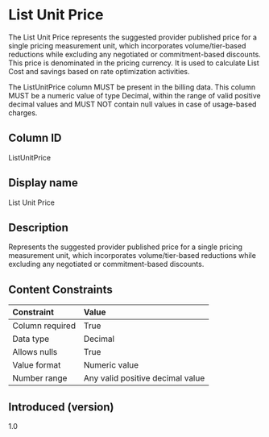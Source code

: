 # List Unit Price

The List Unit Price represents the suggested provider published price for a single pricing measurement unit, which incorporates volume/tier-based reductions while excluding any negotiated or commitment-based discounts. This price is denominated in the pricing currency. It is used to calculate List Cost and savings based on rate optimization activities.

The ListUnitPrice column MUST be present in the billing data. This column MUST be a numeric value of type Decimal, within the range of valid positive decimal values and MUST NOT contain null values in case of usage-based charges.

## Column ID

ListUnitPrice

## Display name

List Unit Price

## Description

Represents the suggested provider published price for a single pricing measurement unit, which incorporates volume/tier-based reductions while excluding any negotiated or commitment-based discounts.

## Content Constraints

| Constraint      | Value                            |
|:----------------|:---------------------------------|
| Column required | True                             |
| Data type       | Decimal                          |
| Allows nulls    | True                             |
| Value format    | Numeric value                    |
| Number range    | Any valid positive decimal value |

## Introduced (version)

1.0
